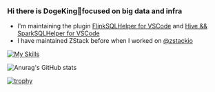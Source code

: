 ### Hi there is DogeKing👋focused on big data and infra
- I'm maintaining the plugin [FlinkSQLHelper for VSCode](https://github.com/camilesing/Flink-SQL-Helper-VSCode) and [Hive && SparkSQLHelper for VSCode](https://github.com/camilesing/Hive-Spark-SQL-Helper-VSCode)
- I have maintained ZStack before when I worked on [@zstackio](https://github.com/zstackio)

[![My Skills](https://skillicons.dev/icons?i=java,go,kotlin,ts,py,rust&perline=10)](https://skillicons.dev)
 


![Anurag's GitHub stats](https://github-readme-stats.vercel.app/api?username=camilesing&count_private=true&theme=vue&show_icons=true)



[![trophy](https://github-profile-trophy.vercel.app/?username=camilesing)](https://github.com/ryo-ma/github-profile-trophy&count_private=true)

<!--
**camilesing/camilesing** is a ✨ _special_ ✨ repository because its `README.md` (this file) appears on your GitHub profile.

Here are some ideas to get you started:

- 🔭 I’m currently working on ...
- 🌱 I’m currently learning ...
- 👯 I’m looking to collaborate on ...
- 🤔 I’m looking for help with ...
- 💬 Ask me about ...
- 📫 How to reach me: ...
- 😄 Pronouns: ...
- ⚡ Fun fact: ...
-->
